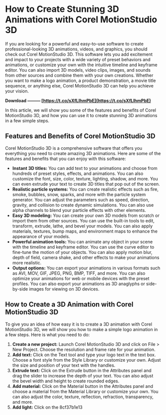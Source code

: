 
 
# How to Create Stunning 3D Animations with Corel MotionStudio 3D
 
If you are looking for a powerful and easy-to-use software to create professional-looking 3D animations, videos, and graphics, you should check out Corel MotionStudio 3D. This software lets you add excitement and impact to your projects with a wide variety of preset behaviors and animations, or customize your own with the intuitive timeline and keyframe editor. You can also import 3D models, video clips, images, and sounds from other sources and combine them with your own creations. Whether you want to make a logo animation, a product demonstration, a movie title sequence, or anything else, Corel MotionStudio 3D can help you achieve your vision.
 
**Download ——— [https://t.co/sXfLIhmPbE](https://t.co/sXfLIhmPbE)**


 
In this article, we will show you some of the features and benefits of Corel MotionStudio 3D, and how you can use it to create stunning 3D animations in a few simple steps.
 
## Features and Benefits of Corel MotionStudio 3D
 
Corel MotionStudio 3D is a comprehensive software that offers you everything you need to create amazing 3D animations. Here are some of the features and benefits that you can enjoy with this software:
 
- **Instant 3D titles:** You can add text to your animations and choose from hundreds of preset styles, effects, and animations. You can also customize the font, size, color, texture, lighting, shadow, and more. You can even extrude your text to create 3D titles that pop out of the screen.
- **Realistic particle systems:** You can create realistic effects such as fire, smoke, bubbles, snow, sparks, and more with the particle system generator. You can adjust the parameters such as speed, direction, gravity, and collision to create dynamic simulations. You can also use alpha channels to blend your particle effects with other elements.
- **Easy 3D modeling:** You can create your own 3D models from scratch or import them from other sources. You can use the built-in tools to edit, transform, extrude, lathe, and bevel your models. You can also apply materials, textures, bump maps, and environment maps to enhance the appearance of your models.
- **Powerful animation tools:** You can animate any object in your scene with the timeline and keyframe editor. You can use the curve editor to fine-tune the motion of your objects. You can also apply motion blur, depth of field, camera shake, and other effects to make your animations more realistic.
- **Output options:** You can export your animations in various formats such as AVI, MOV, GIF, JPEG, PNG, BMP, TIFF, and more. You can also optimize your animations for web or mobile devices with the preset profiles. You can also export your animations as 3D anaglyphs or side-by-side images for viewing on 3D devices.

## How to Create a 3D Animation with Corel MotionStudio 3D
 
To give you an idea of how easy it is to create a 3D animation with Corel MotionStudio 3D, we will show you how to make a simple logo animation in a few steps. Here is what you need to do:

1. **Create a new project:** Launch Corel MotionStudio 3D and click on File > New Project. Choose the resolution and frame rate for your animation.
2. **Add text:** Click on the Text tool and type your logo text in the text box. Choose a font style from the Style Library or customize your own. Adjust the size and position of your text with the handles.
3. **Extrude text:** Click on the Extrude button in the Attributes panel and drag the slider to increase the depth of your text. You can also adjust the bevel width and height to create rounded edges.
4. **Add material:** Click on the Material button in the Attributes panel and choose a material from the Material Library or customize your own. You can also adjust the color, texture, reflection, refraction, transparency, and more.
5. **Add light:** Click on the 8cf37b1e13


